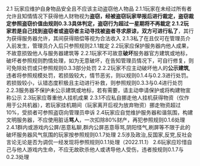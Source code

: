 2.1 玩家应维护自身物品安全且不应该主动盗窃他人物品
	2.1.1玩家在未经过所有者允许且知情情况下获得他人财物视为**盗窃，**经被盗窃玩家举报后进行裁定，盗窃裁定参照盗窃价值由规则0.3.3具体判定，盗窃行为超过一星期将不再裁定
	2.1.2玩家若是自己找到盗窃者或盗窃者主动寻找被盗者寻求原谅，双方可进行**私了**，其行为获得服务器允许，其间获得赔偿等视为合法收入
	2.1.3私了在且仅可在管理员介入前发生，管理员介入后只参照规则2.1.1裁定
2.2玩家应保护服务器内他人成果，不故意损毁他人与服务器建筑等
	2.2.1玩家不可故意**破坏**服务器官方建筑或地标，破坏者参照规则酌情处理，如为无意破坏，在告知管理员情况下，可自行修复，则可免除处罚或只参照规则0.3.3部分处罚
	2.2.2玩家不应主动破坏他人的**公示建筑**,违者将参照规模处罚，若损毁较大，情节恶劣，则以规则0.1.4与0.2.3进行处罚。若损毁较小，认错态度积极且主动进行补救，则参照规则0.3.3与0.4进行处罚
	2.2.3服务器不保护未公示建筑或地标，若有需要，请主动申请保护或将构建物宣称公示
2.3玩家应尊重他人挂机成果
	2.3.1不应私自挪走他人挂机获得物资（仅作用于公共机器），若玩家挂机期间（玩家离开后视为放弃物资）挪走物资超过10%，受损者可参照盗窃向管理员申诉
2.4玩家应自觉维护服务器和谐氛围，构建文明服务器，不应使用脏话**骂人**，一次扣除80%财产，再犯参照规则0.1.6处理
	2.4.1群内或游戏内公屏/恶意私聊,群内公屏恶意辱骂,阴阳怪气,刷屏等不限于此的破坏服务器风气氛围的玩家按参照规则0.1.7处理
2.5涉及政治,反国家,反党,反社会言论无论是否为调侃一经发现将参照规则0.1.1处理（2022.11.1）
2.6玩家应珍惜自己与他人游戏内生命，不应无故砍杀他人或诱导他人受伤，违者按规则0.1.7与0.2.3处理

